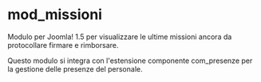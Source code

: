 # mod_missioni
Modulo per Joomla! 1.5 per visualizzare le ultime missioni ancora da protocollare firmare e rimborsare.

Questo modulo si integra con l'estensione componente com_presenze per la gestione delle presenze del personale.
